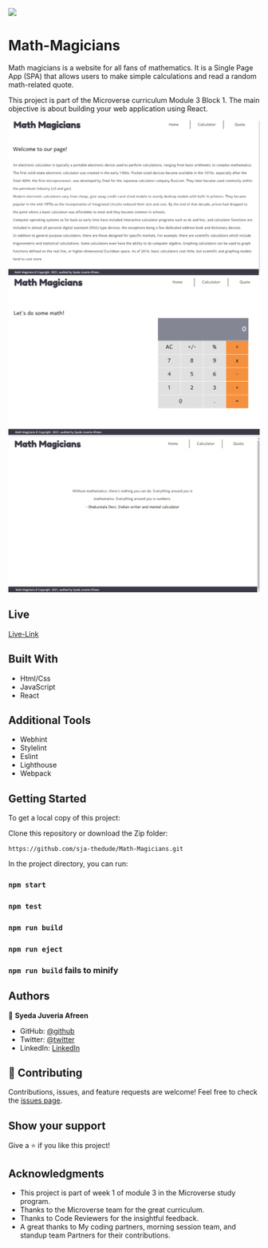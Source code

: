 ![](https://img.shields.io/badge/Microverse-blueviolet)

# Math-Magicians
Math magicians is a website for all fans of mathematics. It is a Single Page App (SPA) that allows users to make simple calculations and read a random math-related quote.

This project is part of the Microverse curriculum Module 3 Block 1. The main objective is about building your web application using React.

![screenshot](img/pic1.png)
![screenshot](img/pic2.png)
![screenshot](img/pic3.png)

## Live

[Live-Link](https://friendly-jones-704b95.netlify.app/)

## Built With

- Html/Css
- JavaScript
- React

## Additional Tools

- Webhint
- Stylelint
- Eslint
- Lighthouse
- Webpack

## Getting Started

To get a local copy of this project:

Clone this repository or download the Zip folder:
```
https://github.com/sja-thedude/Math-Magicians.git
```
 
In the project directory, you can run:

### `npm start`

### `npm test`

### `npm run build`

### `npm run eject`

### `npm run build` fails to minify

## Authors

👤 **Syeda Juveria Afreen**

- GitHub: [@github](https://github.com/sja-thedude)
- Twitter: [@twitter](https://twitter.com/sja_thedude)
- LinkedIn: [LinkedIn](https://www.linkedin.com/in/syeda-juveria-afreen-23165898/)

## 🤝 Contributing

Contributions, issues, and feature requests are welcome!
Feel free to check the [issues page](https://github.com/sja-thedude/Math-Magicians/issues).

## Show your support

Give a ⭐️ if you like this project!

## Acknowledgments

- This project is part of week 1 of module 3 in the Microverse study program.
- Thanks to the Microverse team for the great curriculum.
- Thanks to Code Reviewers for the insightful feedback.
- A great thanks to My coding partners, morning session team, and standup team Partners for their contributions.
